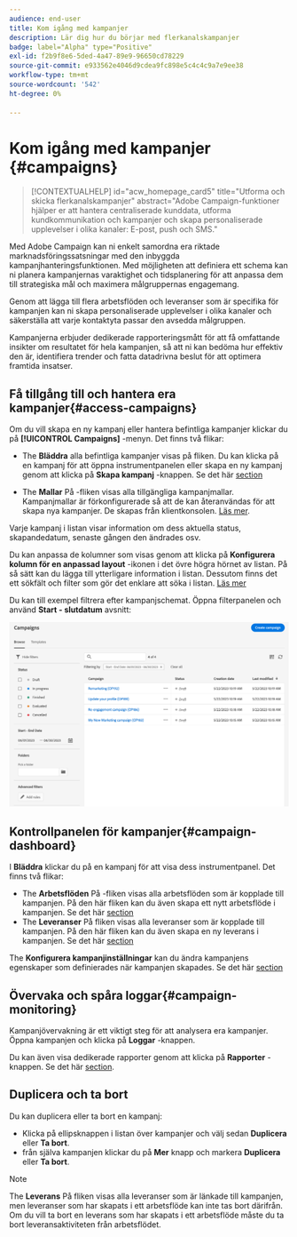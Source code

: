 ```yaml
---
audience: end-user
title: Kom igång med kampanjer
description: Lär dig hur du börjar med flerkanalskampanjer
badge: label="Alpha" type="Positive"
exl-id: f2b9f8e6-5ded-4a47-89e9-96650cd78229
source-git-commit: e933562e4046d9cdea9fc898e5c4c4c9a7e9ee38
workflow-type: tm+mt
source-wordcount: '542'
ht-degree: 0%

---
```



# Kom igång med kampanjer {#campaigns}

>[!CONTEXTUALHELP]
>id="acw_homepage_card5"
>title="Utforma och skicka flerkanalskampanjer"
>abstract="Adobe Campaign-funktioner hjälper er att hantera centraliserade kunddata, utforma kundkommunikation och kampanjer och skapa personaliserade upplevelser i olika kanaler: E-post, push och SMS."

Med Adobe Campaign kan ni enkelt samordna era riktade marknadsföringssatsningar med den inbyggda kampanjhanteringsfunktionen. Med möjligheten att definiera ett schema kan ni planera kampanjernas varaktighet och tidsplanering för att anpassa dem till strategiska mål och maximera målgruppernas engagemang.

Genom att lägga till flera arbetsflöden och leveranser som är specifika för kampanjen kan ni skapa personaliserade upplevelser i olika kanaler och säkerställa att varje kontaktyta passar den avsedda målgruppen.

Kampanjerna erbjuder dedikerade rapporteringsmått för att få omfattande insikter om resultatet för hela kampanjen, så att ni kan bedöma hur effektiv den är, identifiera trender och fatta datadrivna beslut för att optimera framtida insatser.

<!--
Use Adobe Campaign to create cross-channel campaigns. With its marketing campaign orchestration capabilities, you can manage and centralize customer data, design customer communications and campaigns, and create personalized experiences across different channels. In this version, email, push and SMS channels are available.

Design and execute high-volume email campaigns to deliver personalized messages, for all platforms and screen sizes. 
Measure the effectiveness of your deliveries with detailed reports including the counts of opens, clicks, forwards, and more. With Adobe Campaign segmentation capabilities, you can run queries against a high-volume database, and easily define dynamic marketing segments which perfectly target your campaigns.
-->

<!--
Get Started with campaigns
Adobe Campaign offers a set of solutions that help you personalize and deliver campaigns across all of your online and offline channels. You can create, configure, execute and analyze marketing campaigns. All marketing campaigns can be managed from a unified control center. Discover how to browse and create marketing campaigns in this section.

Campaigns include actions (deliveries) and processes (importing or extracting files), as well as resources (marketing documents, delivery outlines). They are used in marketing campaigns. Campaigns are part of a program, and programs are included in a campaign plan.
-->

## Få tillgång till och hantera era kampanjer{#access-campaigns}

Om du vill skapa en ny kampanj eller hantera befintliga kampanjer klickar du på **[!UICONTROL Campaigns]** -menyn. Det finns två flikar:

* The **Bläddra** alla befintliga kampanjer visas på fliken. Du kan klicka på en kampanj för att öppna instrumentpanelen eller skapa en ny kampanj genom att klicka på **Skapa kampanj** -knappen. Se det här [section](create-campaigns.md#create-campaigns)

* The **Mallar** På -fliken visas alla tillgängliga kampanjmallar. Kampanjmallar är förkonfigurerade så att de kan återanvändas för att skapa nya kampanjer. De skapas från klientkonsolen. [Läs mer](https://experienceleague.adobe.com/docs/campaign/automation/campaign-orchestration/marketing-campaign-templates.html).

Varje kampanj i listan visar information om dess aktuella status, skapandedatum, senaste gången den ändrades osv.

Du kan anpassa de kolumner som visas genom att klicka på **Konfigurera kolumn för en anpassad layout** -ikonen i det övre högra hörnet av listan. På så sätt kan du lägga till ytterligare information i listan. Dessutom finns det ett sökfält och filter som gör det enklare att söka i listan. [Läs mer](../get-started/user-interface.md#list-screens)

Du kan till exempel filtrera efter kampanjschemat. Öppna filterpanelen och använd **Start - slutdatum** avsnitt:

![Kampanjlista](assets/campaign-filter-on-dates.png)

## Kontrollpanelen för kampanjer{#campaign-dashboard}

I **Bläddra** klickar du på en kampanj för att visa dess instrumentpanel. Det finns två flikar:

* The **Arbetsflöden** På -fliken visas alla arbetsflöden som är kopplade till kampanjen. På den här fliken kan du även skapa ett nytt arbetsflöde i kampanjen. Se det här [section](create-campaigns.md#create-campaigns)
* The **Leveranser** På fliken visas alla leveranser som är kopplade till kampanjen. På den här fliken kan du även skapa en ny leverans i kampanjen. Se det här [section](create-campaigns.md#create-campaigns)

The **Konfigurera kampanjinställningar** kan du ändra kampanjens egenskaper som definierades när kampanjen skapades. Se det här [section](create-campaigns.md#create-campaigns)

## Övervaka och spåra loggar{#campaign-monitoring}

Kampanjövervakning är ett viktigt steg för att analysera era kampanjer. Öppna kampanjen och klicka på **Loggar** -knappen.

Du kan även visa dedikerade rapporter genom att klicka på **Rapporter** -knappen. Se det här [section](../reporting/campaign-reports.md).

## Duplicera och ta bort

Du kan duplicera eller ta bort en kampanj:

* Klicka på ellipsknappen i listan över kampanjer och välj sedan **Duplicera** eller **Ta bort**.
* från själva kampanjen klickar du på **Mer** knapp och markera **Duplicera** eller **Ta bort**.

>[!NOTE]
>
>The **Leverans** På fliken visas alla leveranser som är länkade till kampanjen, men leveranser som har skapats i ett arbetsflöde kan inte tas bort därifrån. Om du vill ta bort en leverans som har skapats i ett arbetsflöde måste du ta bort leveransaktiviteten från arbetsflödet.

